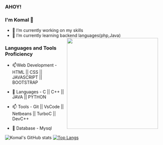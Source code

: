 ### AHOY!
### I'm Komal 👋


- 🔭 I’m currently working on my skills
- 🌱 I’m currently learning backend languages(php,Java)                                               
                                                                                       <img align="right" width="300" height="300" src="https://media.giphy.com/media/d8KefZiJ2ae0VMAmsi/giphy.gif">
<!-- - 👯 I’m looking to collaborate on ... -->
<!-- - 🤔 I’m looking for help with ... -->
<!-- - 💬 Ask me about ... -->
<!-- - 📫 How to reach me: ... -->
<!-- - 😄 Pronouns: ... -->
<!-- - ⚡ Fun fact: ... -->

### Languages and Tools Proficiency

- 📫Web Development - HTML || CSS || JAVASCRIPT || BOOTSTRAP 


- 🌱 Languages - C  || C++ || JAVA || PYTHON  


- 📫 Tools - Git || VsCode || Netbeans || TurboC || DevC++


- 🌱 Database - Mysql








![Komal's GitHub stats](https://github-readme-stats.vercel.app/api?username=komal11998&theme=radical&show_icons=true) [![Top Langs](https://github-readme-stats.vercel.app/api/top-langs/?username=komal11998&layout=compact&theme=radical)](https://github.com/komal11998/github-readme-stats)


